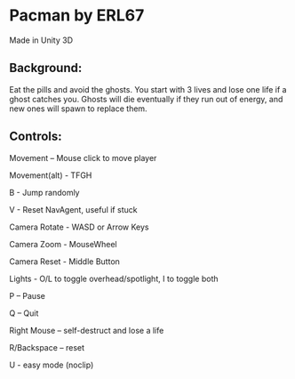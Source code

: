 # Pacman by ERL67

Made in Unity 3D

## Background:

Eat the pills and avoid the ghosts.
You start with 3 lives and lose one life if a ghost catches you.
Ghosts will die eventually if they run out of energy, and new ones will spawn to replace them.


## Controls:

Movement – Mouse click to move player

Movement(alt) - TFGH

B - Jump randomly

V - Reset NavAgent, useful if stuck

Camera Rotate - WASD or Arrow Keys

Camera Zoom - MouseWheel

Camera Reset - Middle Button

Lights - O/L to toggle overhead/spotlight, I to toggle both

P – Pause

Q – Quit

Right Mouse – self-destruct and lose a life

R/Backspace – reset

U - easy mode (noclip)
